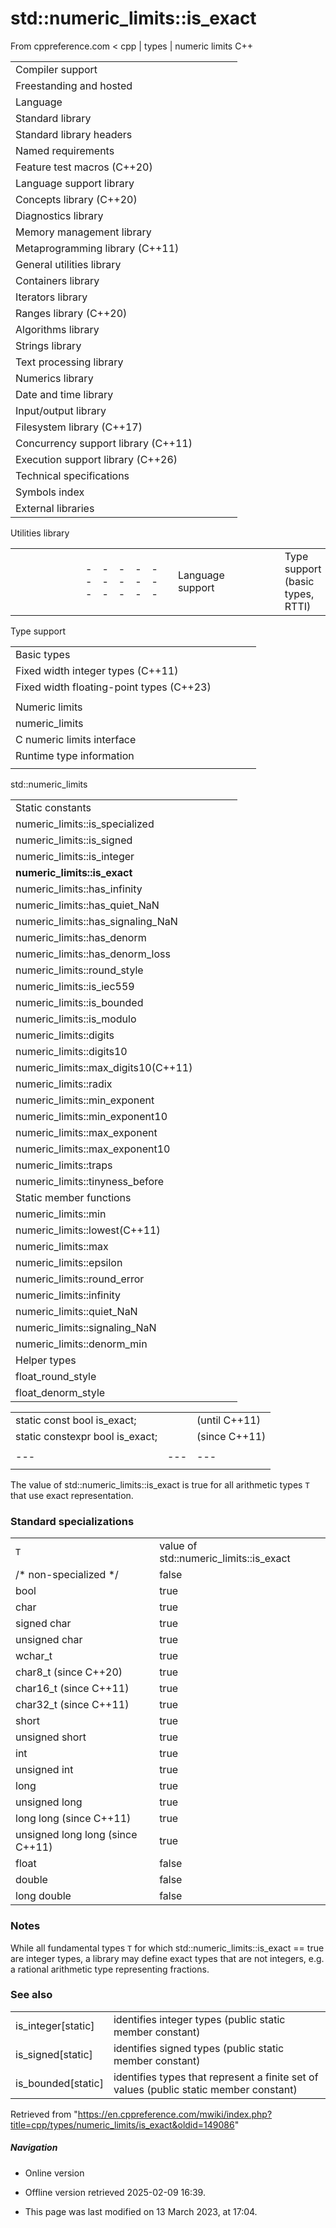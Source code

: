 # std::numeric_limits<T>::is_exact

From cppreference.com
< cpp‎ | types‎ | numeric limits
C++

|  |  |  |  |  |
| --- | --- | --- | --- | --- |
| Compiler support | | | | |
| Freestanding and hosted | | | | |
| Language | | | | |
| Standard library | | | | |
| Standard library headers | | | | |
| Named requirements | | | | |
| Feature test macros (C++20) | | | | |
| Language support library | | | | |
| Concepts library (C++20) | | | | |
| Diagnostics library | | | | |
| Memory management library | | | | |
| Metaprogramming library (C++11) | | | | |
| General utilities library | | | | |
| Containers library | | | | |
| Iterators library | | | | |
| Ranges library (C++20) | | | | |
| Algorithms library | | | | |
| Strings library | | | | |
| Text processing library | | | | |
| Numerics library | | | | |
| Date and time library | | | | |
| Input/output library | | | | |
| Filesystem library (C++17) | | | | |
| Concurrency support library (C++11) | | | | |
| Execution support library (C++26) | | | | |
| Technical specifications | | | | |
| Symbols index | | | | |
| External libraries | | | | |

Utilities library

|  |  |  |  |  |  |  |  |  |  |  |  |  |  |  |  |  |  |  |  |  |  |  |  |  |  |  |  |  |  |  |  |  |  |  |  |  |  |  |  |  |  |  |  |  |  |  |  |  |  |  |  |  |  |  |  |  |  |  |  |  |  |  |  |  |  |  |  |  |  |  |  |  |  |  |  |  |  |  |  |  |  |  |  |  |  |  |  |  |  |  |  |  |  |  |  |  |  |  |  |  |  |  |  |  |  |  |  |  |  |  |  |  |  |  |  |  |  |  |  |  |  |  |  |  |  |  |  |  |  |  |  |  |  |  |  |  |  |  |  |  |  |  |  |  |  |  |  |  |  |  |  |  |  |  |  |  |  |  |  |  |  |  |  |  |  |  |  |  |  |  |  |  |  |  |  |  |  |  |  |  |  |  |  |  |  |  |  |  |  |  |  |  |  |  |  |  |  |  |  |  |  |  |  |  |  |  |  |  |  |  |  |  |  |  |  |  |  |  |  |  |  |  |  |  |  |  |  |  |  |  |  |  |  |  |  |  |  |  |  |  |  |  |  |  |  |  |  |  |  |  |  |  |  |  |  |  |  |  |  |  |  |  |  |  |  |  |  |  |  |  |  |  |  |  |  |  |  |  |  |  |  |  |  |  |  |  |  |  |  |  |  |  |  |  |  |  |  |  |  |  |  |  |  |  |  |  |  |  |  |  |  |  |  |  |  |  |  |  |  |  |  |  |  |  |  |  |  |  |  |  |  |  |  |  |
| --- | --- | --- | --- | --- | --- | --- | --- | --- | --- | --- | --- | --- | --- | --- | --- | --- | --- | --- | --- | --- | --- | --- | --- | --- | --- | --- | --- | --- | --- | --- | --- | --- | --- | --- | --- | --- | --- | --- | --- | --- | --- | --- | --- | --- | --- | --- | --- | --- | --- | --- | --- | --- | --- | --- | --- | --- | --- | --- | --- | --- | --- | --- | --- | --- | --- | --- | --- | --- | --- | --- | --- | --- | --- | --- | --- | --- | --- | --- | --- | --- | --- | --- | --- | --- | --- | --- | --- | --- | --- | --- | --- | --- | --- | --- | --- | --- | --- | --- | --- | --- | --- | --- | --- | --- | --- | --- | --- | --- | --- | --- | --- | --- | --- | --- | --- | --- | --- | --- | --- | --- | --- | --- | --- | --- | --- | --- | --- | --- | --- | --- | --- | --- | --- | --- | --- | --- | --- | --- | --- | --- | --- | --- | --- | --- | --- | --- | --- | --- | --- | --- | --- | --- | --- | --- | --- | --- | --- | --- | --- | --- | --- | --- | --- | --- | --- | --- | --- | --- | --- | --- | --- | --- | --- | --- | --- | --- | --- | --- | --- | --- | --- | --- | --- | --- | --- | --- | --- | --- | --- | --- | --- | --- | --- | --- | --- | --- | --- | --- | --- | --- | --- | --- | --- | --- | --- | --- | --- | --- | --- | --- | --- | --- | --- | --- | --- | --- | --- | --- | --- | --- | --- | --- | --- | --- | --- | --- | --- | --- | --- | --- | --- | --- | --- | --- | --- | --- | --- | --- | --- | --- | --- | --- | --- | --- | --- | --- | --- | --- | --- | --- | --- | --- | --- | --- | --- | --- | --- | --- | --- | --- | --- | --- | --- | --- | --- | --- | --- | --- | --- | --- | --- | --- | --- | --- | --- | --- | --- | --- | --- | --- | --- | --- | --- | --- | --- | --- | --- | --- | --- | --- | --- | --- | --- | --- | --- | --- | --- | --- | --- | --- | --- | --- | --- | --- | --- | --- | --- | --- | --- | --- | --- | --- | --- | --- | --- | --- | --- | --- | --- | --- | --- | --- | --- | --- | --- | --- | --- | --- | --- | --- | --- | --- | --- | --- |
| |  |  |  |  |  | | --- | --- | --- | --- | --- | | Language support | | | | | | Type support (basic types, RTTI) | | | | | | Library feature-test macros (C++20) | | | | | | Program utilities | | | | | | Coroutine support (C++20) | | | | | | Variadic functions | | | | | | is_constant_evaluated(C++20) | | | | | | is_within_lifetime(C++26) | | | | | | initializer_list(C++11) | | | | | | source_location(C++20) | | | | | | Three-way comparison | | | | | | three_way_comparablethree_way_comparable_with(C++20)(C++20) | | | | | | strong_ordering(C++20) | | | | | | weak_ordering(C++20) | | | | | | partial_ordering(C++20) | | | | | | common_comparison_category(C++20) | | | | | | compare_three_way_result(C++20) | | | | | | compare_three_way(C++20) | | | | | | strong_order(C++20) | | | | | | weak_order(C++20) | | | | | | partial_order(C++20) | | | | | | compare_strong_order_fallback(C++20) | | | | | | compare_weak_order_fallback(C++20) | | | | | | compare_partial_order_fallback(C++20) | | | | | | |  |  |  |  |  |  |  |  |  |  |  |  | | --- | --- | --- | --- | --- | --- | --- | --- | --- | --- | --- | --- | | |  |  |  |  |  | | --- | --- | --- | --- | --- | | is_eqis_ltis_lteq(C++20)(C++20)(C++20) | | | | | | |  |  |  |  |  | | --- | --- | --- | --- | --- | | is_neqis_gtis_gteq(C++20)(C++20)(C++20) | | | | | | | |  | | | | | | |  |  |  |  |  | | --- | --- | --- | --- | --- | | General utilities | | | | | | |  |  |  |  |  | | --- | --- | --- | --- | --- | | Function objects | | | | | | Bit manipulation (C++20) | | | | | | bitset | | | | | | hash(C++11) | | | | | | | Relational operators (deprecated in C++20) | | | | | | |  |  |  |  |  |  |  |  |  |  |  |  | | --- | --- | --- | --- | --- | --- | --- | --- | --- | --- | --- | --- | | |  |  |  |  |  | | --- | --- | --- | --- | --- | | rel_ops::operator!=rel_ops::operator> | | | | | | |  |  |  |  |  | | --- | --- | --- | --- | --- | | rel_ops::operator<=rel_ops::operator>= | | | | | | | Integer comparison functions | | | | | | |  |  |  |  |  | | --- | --- | --- | --- | --- | | cmp_equalcmp_lesscmp_less_than(C++20)(C++20)(C++20) | | | | | | |  |  |  |  |  | | --- | --- | --- | --- | --- | | cmp_not_equalcmp_greatercmp_greater_than(C++20)(C++20)(C++20) | | | | | | | in_range(C++20) | | | | | | Swap and type operations | | | | | | |  |  |  |  |  | | --- | --- | --- | --- | --- | | swap | | | | | | ranges::swap(C++20) | | | | | | exchange(C++14) | | | | | | declval(C++11) | | | | | | to_underlying(C++23) | | | | | | |  |  |  |  |  | | --- | --- | --- | --- | --- | | forward(C++11) | | | | | | forward_like(C++23) | | | | | | move(C++11) | | | | | | move_if_noexcept(C++11) | | | | | | as_const(C++17) | | | | | | | Common vocabulary types | | | | | | |  |  |  |  |  | | --- | --- | --- | --- | --- | | pair | | | | | | tuple(C++11) | | | | | | optional(C++17) | | | | | | any(C++17) | | | | | | variant(C++17) | | | | | | |  |  |  |  |  | | --- | --- | --- | --- | --- | | tuple_size(C++11) | | | | | | tuple_element(C++11) | | | | | | apply(C++17) | | | | | | make_from_tuple(C++17) | | | | | | expected(C++23) | | | | | | |  | | | | | |  | | | | | |  | | | | | | |

Type support

|  |  |  |  |  |
| --- | --- | --- | --- | --- |
| Basic types | | | | |
| Fixed width integer types (C++11) | | | | |
| Fixed width floating-point types (C++23) | | | | |
| |  |  |  |  |  | | --- | --- | --- | --- | --- | | ptrdiff_t | | | | | | size_t | | | | | | max_align_t(C++11) | | | | | | byte(C++17) | | | | | | |  |  |  |  |  | | --- | --- | --- | --- | --- | | nullptr_t(C++11) | | | | | | offsetof | | | | | | NULL | | | | | |  | | | | | |
| Numeric limits | | | | |
| numeric_limits | | | | |
| C numeric limits interface | | | | |
| Runtime type information | | | | |
| |  |  |  |  |  | | --- | --- | --- | --- | --- | | type_info | | | | | | type_index(C++11) | | | | | | |  |  |  |  |  | | --- | --- | --- | --- | --- | | bad_typeid | | | | | | bad_cast | | | | | |

std::numeric_limits

|  |  |  |  |  |
| --- | --- | --- | --- | --- |
| Static constants | | | | |
| numeric_limits::is_specialized | | | | |
| numeric_limits::is_signed | | | | |
| numeric_limits::is_integer | | | | |
| ****numeric_limits::is_exact**** | | | | |
| numeric_limits::has_infinity | | | | |
| numeric_limits::has_quiet_NaN | | | | |
| numeric_limits::has_signaling_NaN | | | | |
| numeric_limits::has_denorm | | | | |
| numeric_limits::has_denorm_loss | | | | |
| numeric_limits::round_style | | | | |
| numeric_limits::is_iec559 | | | | |
| numeric_limits::is_bounded | | | | |
| numeric_limits::is_modulo | | | | |
| numeric_limits::digits | | | | |
| numeric_limits::digits10 | | | | |
| numeric_limits::max_digits10(C++11) | | | | |
| numeric_limits::radix | | | | |
| numeric_limits::min_exponent | | | | |
| numeric_limits::min_exponent10 | | | | |
| numeric_limits::max_exponent | | | | |
| numeric_limits::max_exponent10 | | | | |
| numeric_limits::traps | | | | |
| numeric_limits::tinyness_before | | | | |
| Static member functions | | | | |
| numeric_limits::min | | | | |
| numeric_limits::lowest(C++11) | | | | |
| numeric_limits::max | | | | |
| numeric_limits::epsilon | | | | |
| numeric_limits::round_error | | | | |
| numeric_limits::infinity | | | | |
| numeric_limits::quiet_NaN | | | | |
| numeric_limits::signaling_NaN | | | | |
| numeric_limits::denorm_min | | | | |
| Helper types | | | | |
| float_round_style | | | | |
| float_denorm_style | | | | |

|  |  |  |
| --- | --- | --- |
| static const bool is_exact; |  | (until C++11) |
| static constexpr bool is_exact; |  | (since C++11) |
|  |  |  |
| --- | --- | --- |
|  |  |  |

The value of std::numeric_limits<T>::is_exact is true for all arithmetic types `T` that use exact representation.

### Standard specializations

|  |  |
| --- | --- |
| `T` | value of std::numeric_limits<T>::is_exact |
| /\* non-specialized \*/ | false |
| bool | true |
| char | true |
| signed char | true |
| unsigned char | true |
| wchar_t | true |
| char8_t (since C++20) | true |
| char16_t (since C++11) | true |
| char32_t (since C++11) | true |
| short | true |
| unsigned short | true |
| int | true |
| unsigned int | true |
| long | true |
| unsigned long | true |
| long long (since C++11) | true |
| unsigned long long (since C++11) | true |
| float | false |
| double | false |
| long double | false |

### Notes

While all fundamental types `T` for which std::numeric_limits<T>::is_exact == true are integer types, a library may define exact types that are not integers, e.g. a rational arithmetic type representing fractions.

### See also

|  |  |
| --- | --- |
| is_integer[static] | identifies integer types   (public static member constant) |
| is_signed[static] | identifies signed types   (public static member constant) |
| is_bounded[static] | identifies types that represent a finite set of values   (public static member constant) |

Retrieved from "<https://en.cppreference.com/mwiki/index.php?title=cpp/types/numeric_limits/is_exact&oldid=149086>"

##### Navigation

- Online version
- Offline version retrieved 2025-02-09 16:39.

- This page was last modified on 13 March 2023, at 17:04.